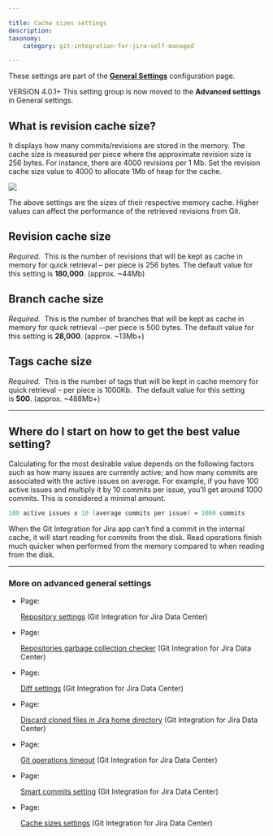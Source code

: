 ```yaml
---

title: Cache sizes settings
description:
taxonomy:
    category: git-integration-for-jira-self-managed

---
```

These settings are part of the [**General Settings**](/wiki/spaces/GIJDC/pages/966852655/General+Settings) configuration page.

VERSION 4.0.1+ This setting group is now moved to the **Advanced settings** in General settings.

## What is revision cache size?

It displays how many commits/revisions are stored in the memory. The cache size is measured per piece where the approximate revision size is 256 bytes. For instance, there are 4000 revisions per 1 Mb. Set the revision cache size value to 4000 to allocate 1Mb of heap for the cache.

![](https://bigbrassband.atlassian.net/wiki/download/thumbnails/1207828850/gitserver-gencfg-cache-sizes-new.png?version=1&modificationDate=1640601505018&cacheVersion=1&api=v2&width=680&height=290)

The above settings are the sizes of their respective memory cache. Higher values can affect the performance of the retrieved revisions from Git.

## Revision cache size

_Required._  This is the number of revisions that will be kept as cache in memory for quick retrieval – per piece is 256 bytes. The default value for this setting is **180,000**. (approx. ~44Mb)

## Branch cache size

_Required._  This is the number of branches that will be kept as cache in memory for quick retrieval --per piece is 500 bytes. The default value for this setting is **28,000**. (approx. ~13Mb+)

## Tags cache size

_Required._  This is the number of tags that will be kept in cache memory for quick retrieval – per piece is 1000Kb.  The default value for this setting is **500**. (approx. ~488Mb+)

* * *

## Where do I start on how to get the best value setting?

Calculating for the most desirable value depends on the following factors such as how many issues are currently active; and how many commits are associated with the active issues on average. For example, if you have 100 active issues and multiply it by 10 commits per issue, you’ll get around 1000 commits. This is considered a minimal amount.

```java
100 active issues x 10 (average commits per issue) ≈ 1000 commits
```

When the Git Integration for Jira app can’t find a commit in the internal cache, it will start reading for commits from the disk. Read operations finish much quicker when performed from the memory compared to when reading from the disk.

* * *

### More on advanced general settings

*   Page:

    [Repository settings](/wiki/spaces/GIJDC/pages/1207795977/Repository+settings) (Git Integration for Jira Data Center)

*   Page:

    [Repositories garbage collection checker](/wiki/spaces/GIJDC/pages/1207828777/Repositories+garbage+collection+checker) (Git Integration for Jira Data Center)

*   Page:

    [Diff settings](/wiki/spaces/GIJDC/pages/1207795993/Diff+settings) (Git Integration for Jira Data Center)

*   Page:

    [Discard cloned files in Jira home directory](/wiki/spaces/GIJDC/pages/1207828796/Discard+cloned+files+in+Jira+home+directory) (Git Integration for Jira Data Center)

*   Page:

    [Git operations timeout](/wiki/spaces/GIJDC/pages/1207828815/Git+operations+timeout) (Git Integration for Jira Data Center)

*   Page:

    [Smart commits setting](/wiki/spaces/GIJDC/pages/1207828834/Smart+commits+setting) (Git Integration for Jira Data Center)

*   Page:

    [Cache sizes settings](/wiki/spaces/GIJDC/pages/1207828850/Cache+sizes+settings) (Git Integration for Jira Data Center)